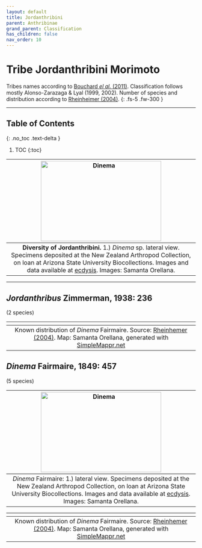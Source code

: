 ```yaml
---
layout: default
title: Jordanthribini
parent: Anthribinae
grand_parent: Classification
has_children: false
nav_order: 10
---
```



# Tribe Jordanthribini Morimoto

Tribes names according to [Bouchard _el al._ (2011)](https://zookeys.pensoft.net/articles.php?id=4001). Classification follows mostly Alonso-Zarazaga & Lyal (1999, 2002). Number of species and distribution according to [Rheinheimer (2004)](https://www.zobodat.at/pdf/Mitt-Ent-Ver-Stuttgart_39_2004_0001-0244.pdf).
{: .fs-5 .fw-300 }

---

## Table of Contents
{: .no_toc .text-delta }

1. TOC
{:toc}

| [<img src="https://serv.biokic.asu.edu/imglib/ecdysis/Anthribidae/202303/NZAC_Dinema_lateral_edited_1679443884.jpg" alt="Dinema" width="320" height="213.4">](https://serv.biokic.asu.edu/ecdysis/imagelib/imgdetails.php?imgid=303546) 
|:--:| 
|**Diversity of Jordanthribini.** 1.) *Dinema* sp. lateral view. Specimens deposited at the New Zealand Arthropod Collection, on loan at Arizona State University Biocollections. Images and data available at [ecdysis](https://serv.biokic.asu.edu/ecdysis/index.php). Images: Samanta Orellana. |

---

## _Jordanthribus_ Zimmerman, 1938: 236
(2 species)

|<img src="https://www.simplemappr.net/map/20240" alt="" />| 
|:--:| 
|Known distribution of _Dinema_ Fairmaire. Source: [Rheinhemer (2004)](https://www.zobodat.at/pdf/Mitt-Ent-Ver-Stuttgart_39_2004_0001-0244.pdf). Map: Samanta Orellana, generated with [SimpleMappr.net](https://www.simplemappr.net/) |


## _Dinema_ Fairmaire, 1849: 457
(5 species)

|  [<img src="https://serv.biokic.asu.edu/imglib/ecdysis/Anthribidae/202303/NZAC_Dinema_lateral_edited_1679443884.jpg" alt="Dinema" width="320" height="213.4">](https://serv.biokic.asu.edu/ecdysis/imagelib/imgdetails.php?imgid=303546) | 
|:--:| 
|_Dinema_ Fairmaire: 1.) lateral view. Specimens deposited at the New Zealand Arthropod Collection, on loan at Arizona State University Biocollections. Images and data available at [ecdysis](https://serv.biokic.asu.edu/ecdysis/index.php). Images: Samanta Orellana.|

|<img src="https://www.simplemappr.net/map/20239" alt="" />| 
|:--:| 
|Known distribution of _Dinema_ Fairmaire. Source: [Rheinhemer (2004)](https://www.zobodat.at/pdf/Mitt-Ent-Ver-Stuttgart_39_2004_0001-0244.pdf). Map: Samanta Orellana, generated with [SimpleMappr.net](https://www.simplemappr.net/) |



